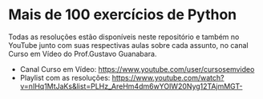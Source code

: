 # Mais de 100 exercícios de Python

Todas as resoluções estão disponíveis neste repositório e também no YouTube junto com suas respectivas aulas sobre cada assunto, no canal Curso em Vídeo do Prof.Gustavo Guanabara.

- Canal Curso em Vídeo: https://www.youtube.com/user/cursosemvideo
- Playlist com as resoluções: https://www.youtube.com/watch?v=nIHq1MtJaKs&list=PLHz_AreHm4dm6wYOIW20Nyg12TAjmMGT-
